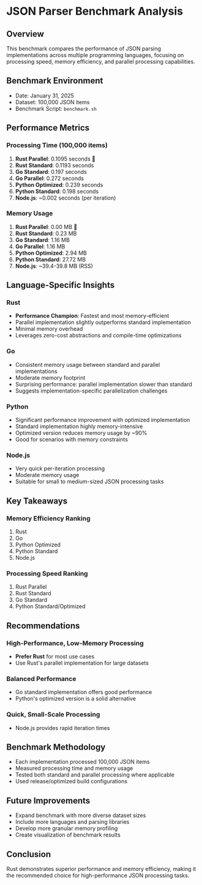 # JSON Parser Benchmark Analysis

## Overview
This benchmark compares the performance of JSON parsing implementations across multiple programming languages, focusing on processing speed, memory efficiency, and parallel processing capabilities.

## Benchmark Environment
- Date: January 31, 2025
- Dataset: 100,000 JSON items
- Benchmark Script: `benchmark.sh`

## Performance Metrics

### Processing Time (100,000 items)
1. **Rust Parallel**: 0.1095 seconds 🥇
2. **Rust Standard**: 0.1193 seconds
3. **Go Standard**: 0.197 seconds
4. **Go Parallel**: 0.272 seconds
5. **Python Optimized**: 0.239 seconds
6. **Python Standard**: 0.198 seconds
7. **Node.js**: ~0.002 seconds (per iteration)

### Memory Usage
1. **Rust Parallel**: 0.00 MB 🥇
2. **Rust Standard**: 0.23 MB
3. **Go Standard**: 1.16 MB
4. **Go Parallel**: 1.16 MB
5. **Python Optimized**: 2.94 MB
6. **Python Standard**: 27.72 MB
7. **Node.js**: ~39.4-39.8 MB (RSS)

## Language-Specific Insights

### Rust
- **Performance Champion**: Fastest and most memory-efficient
- Parallel implementation slightly outperforms standard implementation
- Minimal memory overhead
- Leverages zero-cost abstractions and compile-time optimizations

### Go
- Consistent memory usage between standard and parallel implementations
- Moderate memory footprint
- Surprising performance: parallel implementation slower than standard
- Suggests implementation-specific parallelization challenges

### Python
- Significant performance improvement with optimized implementation
- Standard implementation highly memory-intensive
- Optimized version reduces memory usage by ~90%
- Good for scenarios with memory constraints

### Node.js
- Very quick per-iteration processing
- Moderate memory usage
- Suitable for small to medium-sized JSON processing tasks

## Key Takeaways

### Memory Efficiency Ranking
1. Rust
2. Go
3. Python Optimized
4. Python Standard
5. Node.js

### Processing Speed Ranking
1. Rust Parallel
2. Rust Standard
3. Go Standard
4. Python Standard/Optimized

## Recommendations

### High-Performance, Low-Memory Processing
- **Prefer Rust** for most use cases
- Use Rust's parallel implementation for large datasets

### Balanced Performance
- Go standard implementation offers good performance
- Python's optimized version is a solid alternative

### Quick, Small-Scale Processing
- Node.js provides rapid iteration times

## Benchmark Methodology
- Each implementation processed 100,000 JSON items
- Measured processing time and memory usage
- Tested both standard and parallel processing where applicable
- Used release/optimized build configurations

## Future Improvements
- Expand benchmark with more diverse dataset sizes
- Include more languages and parsing libraries
- Develop more granular memory profiling
- Create visualization of benchmark results

## Conclusion
Rust demonstrates superior performance and memory efficiency, making it the recommended choice for high-performance JSON processing tasks.
